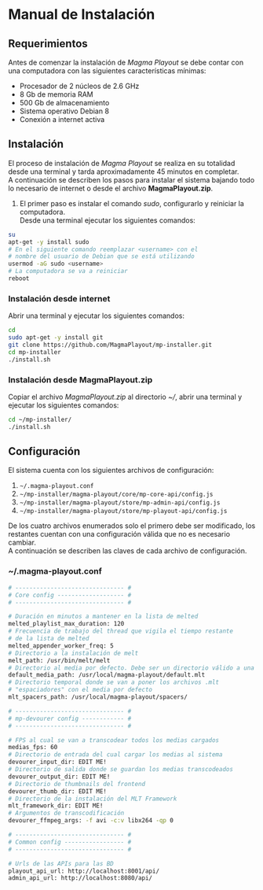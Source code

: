 # Manual de Instalación

## Requerimientos 

Antes de comenzar la instalación de _Magma Playout_ se debe contar con 
una computadora con las siguientes características mínimas:  
  * Procesador de 2 núcleos de 2.6 GHz
  * 8 Gb de memoria RAM
  * 500 Gb de almacenamiento
  * Sistema operativo Debian 8  
  * Conexión a internet activa


## Instalación

El proceso de instalación de _Magma Playout_ se realiza en su totalidad desde
una terminal y tarda aproximadamente 45 minutos en completar.  
A continuación se describen los pasos para instalar el sistema bajando todo lo 
necesario de internet o desde el archivo **MagmaPlayout.zip**.


1. El primer paso es instalar el comando _sudo_, configurarlo y reiniciar la computadora.  
Desde una terminal ejecutar los siguientes comandos:

```bash
su  
apt-get -y install sudo  
# En el siguiente comando reemplazar <username> con el
# nombre del usuario de Debian que se está utilizando
usermod -aG sudo <username>  
# La computadora se va a reiniciar
reboot
``` 

### Instalación desde internet

Abrir una terminal y ejecutar los siguientes comandos:  

```bash
cd
sudo apt-get -y install git
git clone https://github.com/MagmaPlayout/mp-installer.git
cd mp-installer
./install.sh
```

### Instalación desde MagmaPlayout.zip

Copiar el archivo _MagmaPlayout.zip_ al directorio _~/_, abrir una terminal 
y ejecutar los siguientes comandos:  

```bash
cd ~/mp-installer/
./install.sh
```

## Configuración

El sistema cuenta con los siguientes archivos de configuración:
1. ```~/.magma-playout.conf```
1. ```~/mp-installer/magma-playout/core/mp-core-api/config.js```
1. ```~/mp-installer/magma-playout/store/mp-admin-api/config.js```
1. ```~/mp-installer/magma-playout/store/mp-playout-api/config.js```

De los cuatro archivos enumerados solo el primero debe ser modificado, los restantes
cuentan con una configuración válida que no es necesario cambiar.  
A continuación se describen las claves de cada archivo de configuración.

### ~/.magma-playout.conf
```bash
# ------------------------------- #
# Core config ------------------- #
# ------------------------------- #

# Duración en minutos a mantener en la lista de melted
melted_playlist_max_duration: 120 
# Frecuencia de trabajo del thread que vigila el tiempo restante 
# de la lista de melted
melted_appender_worker_freq: 5
# Directorio a la instalación de melt
melt_path: /usr/bin/melt/melt
# Directorio al media por defecto. Debe ser un directorio válido a una imágen.
default_media_path: /usr/local/magma-playout/default.mlt
# Directorio temporal donde se van a poner los archivos .mlt 
# "espaciadores" con el media por defecto
mlt_spacers_path: /usr/local/magma-playout/spacers/

# ------------------------------- #
# mp-devourer config ------------ #
# ------------------------------- #

# FPS al cual se van a transcodear todos los medias cargados
medias_fps: 60
# Directorio de entrada del cual cargar los medias al sistema
devourer_input_dir: EDIT ME!
# Directorio de salida donde se guardan los medias transcodeados
devourer_output_dir: EDIT ME!
# Directorio de thumbnails del frontend
devourer_thumb_dir: EDIT ME!
# Directorio de la instalación del MLT Framework
mlt_framework_dir: EDIT ME!
# Argumentos de transcodificación
devourer_ffmpeg_args: -f avi -c:v libx264 -qp 0

# ------------------------------- #
# Common config ----------------- #
# ------------------------------- #

# Urls de las APIs para las BD 
playout_api_url: http://localhost:8001/api/
admin_api_url: http://localhost:8080/api/
```

